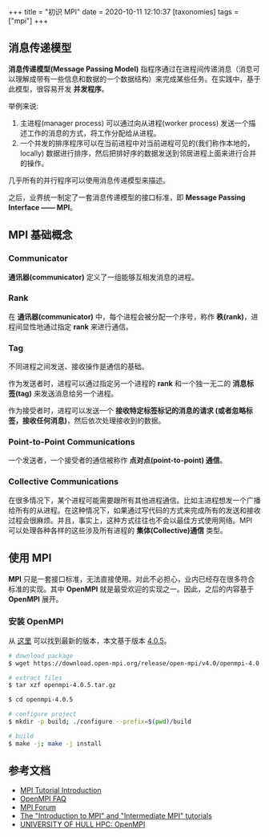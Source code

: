 +++
title = "初识 MPI"
date = 2020-10-11 12:10:37
[taxonomies]
tags = ["mpi"]
+++

## 消息传递模型

**消息传递模型(Message Passing Model)** 指程序通过在进程间传递消息（消息可以理解成带有一些信息和数据的一个数据结构）来完成某些任务。在实践中，基于此模型，很容易开发 **并发程序**。

举例来说:

1. 主进程(manager process) 可以通过向从进程(worker process) 发送一个描述工作的消息的方式，将工作分配给从进程。
2. 一个并发的排序程序可以在当前进程中对当前进程可见的(我们称作本地的，locally) 数据进行排序，然后把排好序的数据发送到邻居进程上面来进行合并的操作。

几乎所有的并行程序可以使用消息传递模型来描述。

之后，业界统一制定了一套消息传递模型的接口标准，即 **Message Passing Interface —— MPI**。

## MPI 基础概念

### Communicator

**通讯器(communicator)** 定义了一组能够互相发消息的进程。

### Rank

在 **通讯器(communicator)** 中，每个进程会被分配一个序号，称作 **秩(rank)**，进程间显性地通过指定 **rank** 来进行通信。

### Tag

不同进程之间发送、接收操作是通信的基础。

作为发送者时，进程可以通过指定另一个进程的 **rank** 和一个独一无二的 **消息标签(tag)** 来发送消息给另一个进程。

作为接受者时，进程可以发送一个 **接收特定标签标记的消息的请求 (或者忽略标签，接收任何消息)**，然后依次处理接收到的数据。

### Point-to-Point Communications

一个发送者，一个接受者的通信被称作 **点对点(point-to-point) 通信**。

### Collective Communications

在很多情况下，某个进程可能需要跟所有其他进程通信。比如主进程想发一个广播给所有的从进程。在这种情况下，如果通过写代码的方式来完成所有的发送和接收过程会很麻烦。并且，事实上，这种方式往往也不会以最佳方式使用网络。MPI 可以处理各种各样的这些涉及所有进程的 **集体(Collective)通信** 类型。

## 使用 MPI

**MPI** 只是一套接口标准，无法直接使用。对此不必担心，业内已经存在很多符合标准的实现。其中 **OpenMPI** 就是最受欢迎的实现之一。因此，之后的内容基于 **OpenMPI** 展开。

### 安装 OpenMPI

从 [这里](https://www.open-mpi.org/software/ompi/v4.0/) 可以找到最新的版本，本文基于版本 [4.0.5](https://download.open-mpi.org/release/open-mpi/v4.0/openmpi-4.0.5.tar.gz)。

``` bash
# download package
$ wget https://download.open-mpi.org/release/open-mpi/v4.0/openmpi-4.0.5.tar.gz

# extract files
$ tar xzf openmpi-4.0.5.tar.gz

$ cd openmpi-4.0.5

# configure project
$ mkdir -p build; ./configure --prefix=$(pwd)/build

# build
$ make -j; make -j install
```

## 参考文档

* [MPI Tutorial Introduction](https://mpitutorial.com/tutorials/mpi-introduction/)
* [OpenMPI FAQ](https://www.open-mpi.org/faq/)
* [MPI Forum](https://www.mpi-forum.org/)
* [The "Introduction to MPI" and "Intermediate MPI" tutorials](https://www.citutor.org//browse.php)
* [UNIVERSITY OF HULL HPC: OpenMPI](http://hpc.mediawiki.hull.ac.uk/Applications/OpenMPI)
